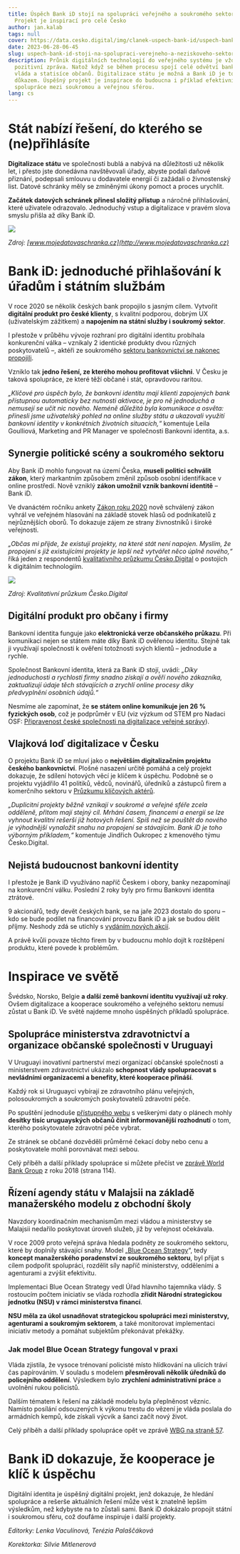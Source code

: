 ```yaml
---
title: Úspěch Bank iD stojí na spolupráci veřejného a soukromého sektoru.
  Projekt je inspirací pro celé Česko
author: jan.kalab
tags: null
cover: https://data.cesko.digital/img/clanek-uspech-bank-id/uspech-bank-id.png
date: 2023-06-28-06-45
slug: uspech-bank-id-stoji-na-spolupraci-verejneho-a-neziskoveho-sektoru
description: Průnik digitálních technologií do veřejného systému je vždy
  pozitivní zpráva. Natož když se během procesu spojí celé odvětví bankovnictví,
  vláda a statisíce občanů. Digitalizace státu je možná a Bank iD je toho
  důkazem. Úspěšný projekt je inspirace do budoucna i příklad efektivní
  spolupráce mezi soukromou a veřejnou sférou.
lang: cs
---
```

# Stát nabízí řešení, do kterého se (ne)přihlásíte

**Digitalizace státu** ve společnosti bublá a nabývá na důležitosti už několik let, i přesto jste donedávna navštěvovali úřady, abyste podali daňové přiznání, podepsali smlouvu u dodavatele energií či zažádali o živnostenský list. Datové schránky měly se zmíněnými úkony pomoct a proces urychlit. 

**Začátek datových schránek přinesl složitý přístup** a náročné přihlašování, které uživatele odrazovalo. Jednoduchý vstup a digitalizace v pravém slova smyslu přišla až díky Bank iD.

![](https://data.cesko.digital/img/clanek-uspech-bank-id/datove-schranky.png)

*Zdroj: [www.mojedatovaschranka.cz](http://www.mojedatovaschranka.cz)*

# Bank iD: jednoduché přihlašování k úřadům i státním službám

V roce 2020 se několik českých bank propojilo s jasným cílem. Vytvořit **digitální produkt pro české klienty**, s kvalitní podporou, dobrým UX (uživatelským zážitkem) a **napojením na státní služby i soukromý sektor**.

I přestože v průběhu vývoje rozhraní pro digitální identitu probíhala konkurenční válka –⁠ vznikaly 2 identické produkty dvou různých poskytovatelů –⁠, aktéři ze soukromého [sektoru bankovnictví se nakonec propojili](https://www.penize.cz/osobni-ucty/424583-bankovni-identitu-nabidneme-spolecne-dohodly-se-banky). 

Vzniklo tak **jedno řešení, ze kterého mohou profitovat všichni**. V Česku je taková spolupráce, ze které těží občané i stát, opravdovou raritou.

*„Klíčové pro úspěch bylo, že bankovní identitu mají klienti zapojených bank přístupnou automaticky bez nutnosti aktivace, je pro ně jednoduchá a nemusejí se učit nic nového. Neméně důležitá byla komunikace a osvěta: přinesli jsme uživatelský pohled na online služby státu a ukazovali využití bankovní identity v konkrétních životních situacích,“* komentuje Leila Goulliová, Marketing and PR Manager ve společnosti Bankovní identita, a.s.

## Synergie politické scény a soukromého sektoru 

Aby Bank iD mohlo fungovat na území Česka, **museli politici schválit zákon**, který markantním způsobem změnil způsob osobní identifikace v online prostředí. Nově vzniklý **zákon umožnil vznik bankovní identitě** – Bank iD. 

Ve dvanáctém ročníku ankety [Zákon roku 2020](https://www.zakonroku.cz/2021/10/22/anketa-zakon-roku-2020-zna-sveho-viteze/) nově schválený zákon vyhrál ve veřejném hlasování na základě stovek hlasů od podnikatelů z nejrůznějších oborů. To dokazuje zájem ze strany živnostníků i široké veřejnosti.

*„Občas mi přijde, že existují projekty, na které stát není napojen. Myslím, že propojení s již existujícími projekty je lepší než vytvářet něco úplně nového,“* říká jeden z respondentů [kvalitativního průzkumu Česko.Digital](https://docs.google.com/presentation/d/1VsQt8CBkAK5q4Mr__xEpPEzYzWjiqL_5pJeL3vu7Uzw/edit#slide=id.g2088cabc86d_0_303) o postojích k digitálním technologiím.

![](https://data.cesko.digital/img/clanek-uspech-bank-id/priklady-dobre-praxe.png)

*Zdroj: Kvalitativní průzkum Česko.Digital*

## Digitální produkt pro občany i firmy

Bankovní identita funguje jako **elektronická verze občanského průkazu**. Při komunikaci nejen se státem máte díky Bank iD ověřenou identitu. Stejně tak ji využívají společnosti k ověření totožnosti svých klientů – jednoduše a rychle.

Společnost Bankovní identita, která za Bank iD stojí, uvádí: *„Díky jednoduchosti a rychlosti firmy snadno získají a ověří nového zákazníka, zaktualizují údaje těch stávajících a zrychlí online procesy díky předvyplnění osobních údajů.“*

Nesmíme ale zapomínat, že **se státem online komunikuje jen 26 % fyzických osob**, což je podprůměr v EU (viz výzkum od STEM pro Nadaci OSF: [Připravenost české společnosti na digitalizace veřejné správy](https://osf.cz/wp-content/uploads/2023/06/Nadace-OSF_STEM_Pripravenost_ceske_spolecnosti_na_digitalizaci_verejne_spravy_2023.pdf)).

## Vlajková loď digitalizace v Česku

O projektu Bank iD se mluví jako o **největším digitalizačním projektu českého bankovnictví**. Plošné nasazení určitě pomáhá a celý projekt dokazuje, že sdílení hotových věcí je klíčem k úspěchu. Podobně se o projektu vyjádřilo 41 politiků, vědců, novinářů, úředníků a zástupců firem a komerčního sektoru v [Průzkumu klíčových aktérů](https://drive.google.com/file/d/1BLLChViCvNAS0Q9Kptz6Fi5pdUyJCUOM/view?usp=sharing).

*„Duplicitní projekty běžně vznikají v soukromé a veřejné sféře zcela odděleně, přitom mají stejný cíl. Mrhání časem, financemi a energií se lze vyhnout kvalitní rešerší již hotových řešení. Spíš než se pouštět do nového je výhodnější vynaložit snahu na propojení se stávajícím. Bank iD je toho výborným příkladem,“* komentuje Jindřich Oukropec z kmenového týmu Česko.Digital.

## Nejistá budoucnost bankovní identity

I přestože je Bank iD využíváno napříč Českem i obory, banky nezapomínají na konkurenční válku. Poslední 2 roky byly pro firmu Bankovní identita ztrátové. 

9 akcionářů, tedy devět českých bank, se na jaře 2023 dostalo do sporu – kdo se bude podílet na financování provozu Bank iD a jak se budou dělit příjmy. Neshody zdá se utichly s [vydáním nových akcií](https://www.seznamzpravy.cz/clanek/ekonomika-finance-mensi-banky-dosahly-sveho-spory-o-zisk-za-overeni-bankovni-identity-konci-228264).

A právě kvůli povaze těchto firem by v budoucnu mohlo dojít k rozštěpení produktu, které povede k problémům.

# Inspirace ve světě

Švédsko, Norsko, Belgie **a další země bankovní identitu využívají už roky**. Ovšem digitalizace a kooperace soukromého a veřejného sektoru nemusí zůstat u Bank iD. Ve světě najdeme mnoho úspěšných příkladů spolupráce.

## Spolupráce ministerstva zdravotnictví a organizace občanské společnosti v Uruguayi

V Uruguayi inovativní partnerství mezi organizací občanské společnosti a ministerstvem zdravotnictví ukázalo **schopnost vlády spolupracovat s nevládními organizacemi a benefity, které kooperace přináší**.

Každý rok si Uruguayci vybírají ze zdravotního plánu veřejných, polosoukromých a soukromých poskytovatelů zdravotní péče. 

Po spuštění jednoduše [přístupného webu](https://atuservicio.msp.gub.uy/) s veškerými daty o plánech mohly **desítky tisíc uruguayských občanů činit informovanější rozhodnutí** o tom, kterého poskytovatele zdravotní péče vybrat.

Ze stránek se občané dozvěděli průměrné čekací doby nebo cenu a poskytovatele mohli porovnávat mezi sebou.

Celý příběh a další příklady spolupráce si můžete přečíst ve [zprávě World Bank Group](https://documents1.worldbank.org/curated/en/833041539871513644/pdf/131020-WP-P163620-WorldBankGlobalReport-PUBLIC.pdf) z roku 2018 (strana 114).

## Řízení agendy státu v Malajsii na základě manažerského modelu z obchodní školy 

Navzdory koordinačním mechanismům mezi vládou a ministerstvy se Malajsii nedařilo poskytovat úroveň služeb, již by veřejnost očekávala. 

V roce 2009 proto veřejná správa hledala podněty ze soukromého sektoru, které by doplnily stávající snahy. Model „[Blue Ocean Strategy](https://en.wikipedia.org/wiki/Blue_Ocean_Strategy)“, tedy **koncept manažerského poradenství ze soukromého sektoru**, byl přijat s cílem podpořit spolupráci, rozdělit síly napříč ministerstvy, odděleními a agenturami a zvýšit efektivitu.

Implementaci Blue Ocean Strategy vedl Úřad hlavního tajemníka vlády. S rostoucím počtem iniciativ se vláda rozhodla **zřídit Národní strategickou jednotku (NSU) v rámci ministerstva financí**. 

**NSU měla za úkol usnadňovat strategickou spolupráci mezi ministerstvy, agenturami a soukromým sektorem**, a také monitorovat implementaci iniciativ metody a pomáhat subjektům překonávat překážky.

### Jak model Blue Ocean Strategy fungoval v praxi

Vláda zjistila, že vysoce trénovaní policisté místo hlídkování na ulicích tráví čas papírováním. V souladu s modelem **přesměrovali několik úředníků do policejního oddělení**. Výsledkem bylo **zrychlení administrativní práce** a uvolnění rukou policistů.

Dalším tématem k řešení na základě modelu byla přeplněnost věznic. Namísto posílání odsouzených k výkonu trestu do vězení je vláda poslala do armádních kempů, kde získali výcvik a šanci začít nový život.

Celý příběh a další příklady spolupráce opět ve zprávě [WBG na straně 57](https://documents1.worldbank.org/curated/en/833041539871513644/pdf/131020-WP-P163620-WorldBankGlobalReport-PUBLIC.pdf).

# Bank iD dokazuje, že kooperace je klíč k úspěchu 

Digitální identita je úspěšný digitální projekt, jenž dokazuje, že hledání spolupráce a rešerše aktuálních řešení může vést k znatelně lepším výsledkům, než kdybyste na to zůstali sami. Bank iD dokázalo propojit státní i soukromou sféru, což doufáme inspiruje i další projekty.

*Editorky: Lenka Vaculínová, Terézia Palaščáková*

*Korektorka: Silvie Mitlenerová*